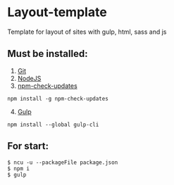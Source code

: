# Layout-template
Template for layout of sites with gulp, html, sass and js

## Must be installed:
1. [Git](https://git-scm.com/downloads)
2. [NodeJS](https://nodejs.org/en/download)
3. [npm-check-updates](https://www.npmjs.com/package/npm-check-updates)
```
npm install -g npm-check-updates

```
4. [Gulp](https://gulpjs.com/docs/en/getting-started/quick-start)
```
npm install --global gulp-cli

```

## For start:
```
$ ncu -u --packageFile package.json
$ npm i
$ gulp
```